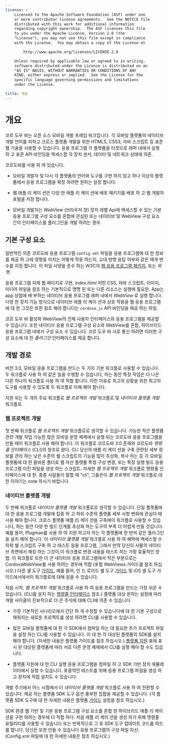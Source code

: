 ```yaml
---
license: >
    Licensed to the Apache Software Foundation (ASF) under one
    or more contributor license agreements.  See the NOTICE file
    distributed with this work for additional information
    regarding copyright ownership.  The ASF licenses this file
    to you under the Apache License, Version 2.0 (the
    "License"); you may not use this file except in compliance
    with the License.  You may obtain a copy of the License at

        http://www.apache.org/licenses/LICENSE-2.0

    Unless required by applicable law or agreed to in writing,
    software distributed under the License is distributed on an
    "AS IS" BASIS, WITHOUT WARRANTIES OR CONDITIONS OF ANY
    KIND, either express or implied.  See the License for the
    specific language governing permissions and limitations
    under the License.

title: 개요
---
```


# 개요

코르 도우 바는 오픈 소스 모바일 개발 프레임 워크입니다. 각 모바일 플랫폼의 네이티브 개발 언어를 피하고 크로스 플랫폼 개발을 위한 HTML5, CSS3, 자바 스크립트 등 표준 웹 기술을 사용할 수 있습니다. 응용 프로그램 각 플랫폼을 타겟으로 래퍼 내에서 실행 하 고 표준 API 바인딩을 액세스할 각 장치 센서, 데이터 및 네트워크 상태에 의존.

코르도바를 사용 하 여 있습니다.

*   모바일 개발자 및 다시 각 플랫폼의 언어와 도구를 구현 하지 않고 하나 이상의 플랫폼에서 응용 프로그램을 확장 하려면 원하는 설정 합니다.

*   웹 애플 리 케이 션은 다양 한 애플 리 케이 션에 배포 패키지를 배포 하 고 웹 개발자 포털을 저장 합니다.

*   모바일 개발자는 *WebView* (브라우저 창) 장치 레벨 Api에 액세스할 수 있는 기본 응용 프로그램 구성 요소를 혼합에 관심된 또는 네이티브 및 WebView 구성 요소 간의 인터페이스를 플러그인을 개발 하려는 경우.

## 기본 구성 요소

일반적인 의존 코르도바 응용 프로그램 `config.xml` 파일을 응용 프로그램에 대 한 정보를 제공 하 고에 영향을 미치는 어떻게 작동 하는지, 교대 방향 응답 여부와 같은 매개 변수를 지정 합니다. 이 파일 사양을 준수 하는 W3C의 [웹 응용 프로그램 패키지][1], 또는 *위젯*.

 [1]: http://www.w3.org/TR/widgets/

응용 프로그램 자체 웹 페이지로 구현, *index.html* 어떤 CSS, 자바 스크립트, 이미지, 미디어 파일을 참조 하는 기본적으로 명명 된 또는 다른 리소스는 실행에 필요한. App는 app 상점에 배 부하는 네이티브 응용 프로그램 래퍼 내에서 *WebView* 로 실행 합니다. 다양 한 장치 기능 방식으로 네이티브 애플 리 케이 션과 상호 작용을 웹 응용 프로그램에 대 한 그것은 또한 참조 해야 합니다는 `cordova.js` API 바인딩을 제공 하는 파일.

코르 도우 바 활성화 WebView의 전체 사용자 인터페이스와 응용 프로그램을 제공할 수 있습니다. 또한 네이티브 응용 프로그램 구성 요소와 WebView를 혼합, 하이브리드 응용 프로그램 내에서 구성 요소 수 있습니다. 코르 도우 바 서로 통신 하려면 이러한 구성 요소에 대 한 *플러그인* 인터페이스를 제공 합니다.

## 개발 경로

버전 3.0, 모바일 응용 프로그램을 만드는 두 가지 기본 워크플로 사용할 수 있습니다. 두 워크플로 사용 하 여 같은 일을 수행할 수 있습니다, 하는 동안 특정 작업은 더 나은 다른 하나의 워크플로 사용 하 여 적합 합니다. 이런 이유로 최고의 상황을 위한 최고의 도구를 사용할 수 있도록 두 워크플로 이해 해야 합니다.

지원 되는 두 개의 주요 워크플로 *웹 프로젝트 개발* 워크플로 및 *네이티브 플랫폼 개발* 워크플로.

### 웹 프로젝트 개발

첫 번째 워크플로 *웹 프로젝트 개발* 워크플로로 생각할 수 있습니다. 가능한 작은 플랫폼 관련 개발 작업 가능한 많은 모바일 운영 체제에서 실행 되는 코르도바 응용 프로그램을 만들 때이 워크플로 사용 해야 합니다. 이 워크플로 코르도바 3.0 존재와 코르도바 *명령줄 인터페이스* (CLI)의 창조로 왔다. CLI 당신의 애플 리 케이 션을 구축 관련된 세부 정보를 관리 하는 낮은 수준의 쉘 스크립트의 기능을 많이 추상화, 복사 하는 등 각 모바일 플랫폼에 대 한 올바른 폴더로 웹 자산 플랫폼 특정 구성 변경, 또는 특정 실행 빌드 응용 프로그램 이진 파일을 생성 하는 스크립트. 자세한 *웹 프로젝트 개발* 워크플로 명령줄 인터페이스에 대 한. 종종 사람들이 말할 때 "cli", 그들은이 *웹 프로젝트 개발* 워크플로 대 한 이야기는 note 하시기 바랍니다.

### 네이티브 플랫폼 개발

두 번째 워크플로 *네이티브 플랫폼 개발* 워크플로로 생각할 수 있습니다. 단일 플랫폼에 대 한 응용 프로그램 개발에 집중 하 고 하위 수준의 플랫폼 세부 사항 변화에 관심이 때 사용 해야 합니다. 크로스 플랫폼 애플 리 케이 션을 구축에이 워크플로 사용할 수 있습니다, 하는 동안 다양 한 빌드 단계를 추상화 하는 도구의 부족 더 어렵게 만들 것입니다. 예를 들어, Plugman를 사용 하 여 지원 하고자 하는 각 플랫폼에 한 번씩 같은 플러그인을 설치 해야 합니다. 이 *네이티브 플랫폼 개발* 워크플로 사용 하 여 혜택에 액세스할 수 하위 쉘 스크립트 구축 하 고 테스트 응용 프로그램, 그래서 만약 당신이 사물의 네이티브 측면에서 해킹 하는 그것이,이 워크플로 변경 내용을 테스트 하는 가장 효율적인 방법. 이 워크플로 또한 더 큰 네이티브 응용 프로그램에서 작은 부분으로는 CordovaWebView를 사용 하려는 경우에 적합 (포함 WebViews 가이드를 참조 하십시오.) 다른 셸 도구 [가이드](../../index.html), 예를 들어, 안 드 로이드 쉘 도구 [가이드](../../index.html) 및 iOS 셸 도구 가이드에서에서이 워크플로에 대해 읽을 수 있습니다.

처음 시작, *웹 프로젝트 개발* 워크플로 사용 하 여 응용 프로그램을 만드는 가장 쉬운 수 있습니다. (CLI를 설치 하는 [명령줄 인터페이스](../cli/index.html) 참조.) 플랫폼 대상 원하는 설정에 따라 개발 사이클의 진보적으로 더 큰 주식에 대해 CLI에 의존 수 있습니다.

*   가장 기본적인 시나리오에서 간단 하 게 수정할 수 있습니다에 대 한 기본 구성으로 채워지는 새로운 프로젝트를 생성 하려면 CLI를 사용할 수 있습니다.

*   많은 모바일 플랫폼에 대 한 각 SDK에서 컴파일 하는 데 필요한 추가 프로젝트 파일을 설정 하는 CLI를 사용할 수 있습니다. 이 대 한 각 대상된 플랫폼의 SDK를 설치 해야 합니다. (자세한 내용은 플랫폼 가이드를 참조 하십시오.) [플랫폼 지원](../support/index.html) 표에 표시 된 대상된 플랫폼에 따라 서로 다른 운영 체제에서 CLI를 실행 해야 할 수도 있습니다.

*   플랫폼 지원에 대 한 CLI 실행 응용 프로그램을 컴파일 하 고 SDK 기반 장치 에뮬레이터에서 실행 수 있습니다. 포괄적인 테스트를 위해 응용 프로그램 파일을 생성 하 고 장치에 직접 설치도 수 있습니다.

개발 주기에서 어느 시점에서 더 *네이티브 플랫폼 개발* 워크플로 사용 하 여 전환할 수 있습니다. 제공 하는 플랫폼 SDK 도구 옵션 풍부한 집합을 제공할 수 있습니다. (각 플랫폼 SDK 도구에 대 한 자세한 내용은 플랫폼 [가이드](../../index.html) 설정을 참조 하십시오.)

SDK 환경 웹 기반 및 기본 응용 프로그램 구성 요소를 혼합 한 하이브리드 애플 리 케이 션을 구현 하려는 경우에 더 적합 하다. 처음 애플 리 케이 션을 생성 하기 위해 명령줄 유틸리티를 사용할 수 있습니다 또는 반복적으로 그 후 SDK 도구 업데이트 코드를 피드를 합니다. 당신은 또한 만들 수 있습니다 응용 프로그램의 구성 파일 자신. (Config.xml 파일에 대 한 자세한 내용은 참조 하십시오.)